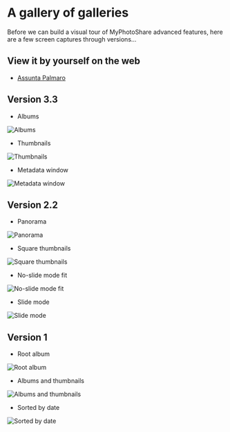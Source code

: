 # A gallery of galleries

Before we can build a visual tour of MyPhotoShare advanced features, here are a few screen captures through versions...


## View it by yourself on the web

* [Assunta Palmaro](http://palmaro.qumran2.net/)


## Version 3.3

* Albums

![Albums](img/myphotoshare-3.3-albums.png)

* Thumbnails

![Thumbnails](img/myphotoshare-3.3-thumbnails.png)

* Metadata window

![Metadata window](img/myphotoshare-3.3-metadata.png)


## Version 2.2

* Panorama

![Panorama](img/myphotoshare-2.2-panorama.png)

* Square thumbnails

![Square thumbnails](img/myphotoshare-2.2-classic-square.png)

* No-slide mode fit

![No-slide mode fit](img/myphotoshare-2.2-no-slide-mode-fit.png)

* Slide mode

![Slide mode](img/myphotoshare-2.2-slide-mode.png)


## Version 1

* Root album

![Root album](img/myphotoshare-1-root.jpg)

* Albums and thumbnails

![Albums and thumbnails](img/myphotoshare-1.jpg)

* Sorted by date

![Sorted by date](img/myphotoshare-1-bydate.jpg)
